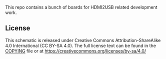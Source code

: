 This repo contains a bunch of boards for HDMI2USB related development work.

## License

This schematic is released under Creative Commons Attribution-ShareAlike 4.0
International (CC BY-SA 4.0). The full license text can be found in the
[COPYING](COPYING.md) file or at
https://creativecommons.org/licenses/by-sa/4.0/
